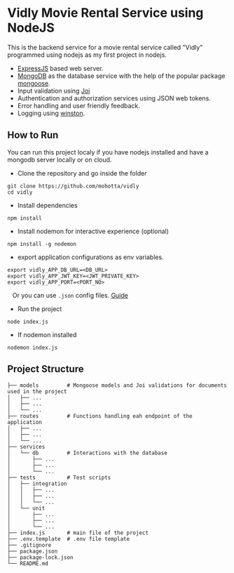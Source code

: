 # Vidly Movie Rental Service using NodeJS
This is the backend service for a movie rental service called "Vidly" programmed using nodejs as my first project in nodejs. 

* [ExpressJS](https://expressjs.com/) based web server.
* [MongoDB](https://www.mongodb.com/) as the database service with the help of the popular package [mongoose](https://mongoosejs.com/).
* Input validation using [Joi](https://joi.dev/)
* Authentication and authorization services using JSON web tokens.
* Error handling and user friendly feedback.
* Logging using [winston](https://github.com/winstonjs/winston).

## How to Run
You can run this project localy if you have nodejs installed and have a mongodb server locally or on cloud.
* Clone the repository and go inside the folder
```
git clone https://github.com/mohotta/vidly
cd vidly
```
* Install dependencies
```
npm install
```
* Install nodemon for interactive experience (optional)
```
npm install -g nodemon
```
* export application configurations as env variables.
```
export vidly_APP_DB_URL=<DB_URL>
export vidly_APP_JWT_KEY=<JWT_PRIVATE_KEY>
export vidly_APP_PORT=<PORT_NO>
```
&nbsp;&nbsp; Or you can use `.json` config files. [Guide](https://github.com/node-config/node-config)
* Run the project
```
node index.js
```
* If nodemon installed
```
nodemon index.js
```

## Project Structure

    ├── models         # Mongoose models and Joi validations for documents used in the project
    │   ├── ...
    │   ├── ...
    │   └── ...  
    ├── routes         # Functions handling eah endpoint of the application
    │   ├── ...
    │   ├── ...
    │   └── ...  
    ├── services
    │   └── db         # Interactions with the database
    │       ├── ...
    │       ├── ...
    │       └── ...  
    ├── tests          # Test scripts
    │   ├── integration
    │   │   ├── ...
    │   │   ├── ...
    │   │   └── ...  
    │   └── unit 
    │       ├── ...
    │       ├── ...
    │       └── ...  
    ├── index.js       # main file of the project
    ├── .env.template  # .env file template
    ├── .gitignore
    ├── package.json
    ├── package-lock.json
    └── README.md
